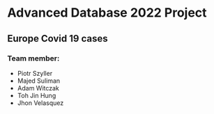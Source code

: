 # Advanced Database 2022 Project
## Europe Covid 19 cases

<Description>


### Team member:
- Piotr Szyller
- Majed Suliman
- Adam Witczak
- Toh Jin Hung
- Jhon Velasquez